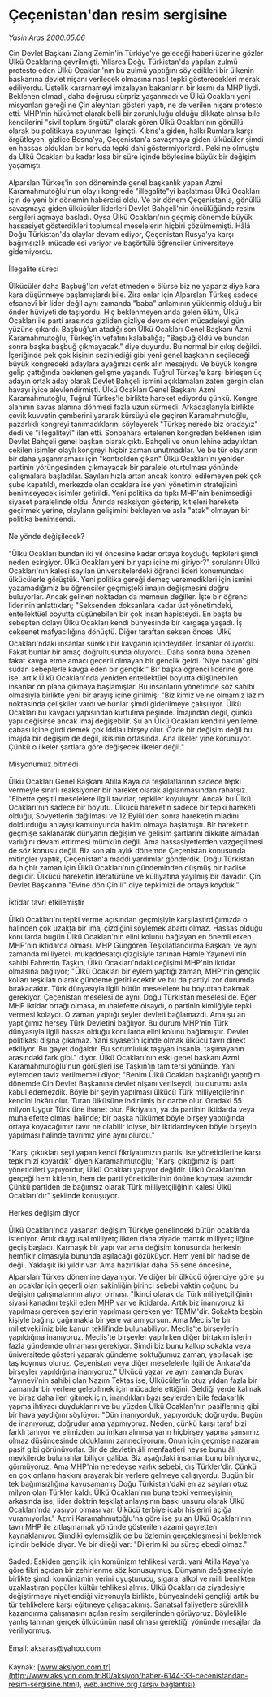 # Çeçenistan'dan resim sergisine

*Yasin Aras 2000.05.06*

<font class="agenda2NewsSpot">
 Cin Devlet Başkanı Ziang Zemin'in Türkiye'ye geleceği haberi üzerine gözler Ülkü Ocaklarına çevrilmişti. Yıllarca Doğu Türkistan'da yapılan zulmü protesto eden Ülkü Ocakları'nın bu zulmü yaptığını söyledikleri bir ülkenin başkanına devlet nişanı verilecek olmasına nasıl tepki gösterecekleri merak ediliyordu.
</font>
<font class="newsDetail">
 Üstelik kararnameyi imzalayan bakanların bir kısmı da MHP'liydi. Beklenen olmadı, daha doğrusu sürpriz yaşanmadı ve Ülkü Ocakları yeni misyonları gereği ne Çin aleyhtarı gösteri yaptı, ne de verilen nişanı protesto etti. MHP'nin hükümet olarak belli bir zorunluluğu olduğu dikkate alınsa bile kendilerini "sivil toplum örgütü" olarak gören Ülkü Ocakları'nın gönüllü olarak bu politikaya soyunması ilginçti. Kıbrıs'a giden, halkı Rumlara karşı örgütleyen, gizlice Bosna'ya, Çeçenistan'a savaşmaya giden ülkücüler şimdi en hassas oldukları bir konuda tepki dahi göstermiyorlardı. Peki ne olmuştu da Ülkü Ocakları bu kadar kısa bir süre içinde böylesine büyük bir değişim yaşamıştı.
 <br/>
 <br/>
 Alparslan Türkeş'in son döneminde genel başkanlık yapan Azmi Karamahmutoğlu'nun olaylı kongrede "illegalite"yi başlatması Ülkü Ocakları için de yeni bir dönemin habercisi oldu. Ve bir dönem Çeçenistan'a, gönüllü savaşmaya giden ülkücüler liderleri Devlet Bahçeli'nin öncülüğünde resim sergileri açmaya başladı. Oysa Ülkü Ocakları'nın geçmiş dönemde büyük hassasiyet gösterdikleri toplumsal meselelerin hiçbiri çözülmemişti. Hâlâ Doğu Türkistan'da olaylar devam ediyor, Çeçenistan Rusya'ya karşı bağımsızlık mücadelesi veriyor ve başörtülü öğrenciler üniversiteye gidemiyordu.
 <br/>
 <br/>
 İllegalite süreci
 <br/>
 <br/>
 Ülkücüler daha Başbuğ'ları vefat etmeden o ölürse biz ne yaparız diye kara kara düşünmeye başlamışlardı bile. Zira onlar için Alparslan Türkeş sadece efsanevî bir lider değil aynı zamanda "baba" anlamının yüklenmiş olduğu bir önder hüviyeti de taşıyordu. Hiç beklenmeyen anda gelen ölüm, Ülkü Ocakları ile parti arasında gizliden gizliye devam eden mücadeleyi gün yüzüne çıkardı. Başbuğ'un atadığı son Ülkü Ocakları Genel Başkanı Azmi Karamahmutoğlu, Türkeş'in vefatını kalabalığa; "Başbuğ öldü ve bundan sonra başka başbuğ çıkmayacak." diye duyurdu. Bu normal bir çıkış değildi. İçeriğinde pek çok kişinin sezinlediği gibi yeni genel başkanın seçileceği büyük kongredeki adaylara ayağınızı denk alın mesajıydı. Ve büyük kongre gelip çattığında beklenen gelişme yaşandı. Tuğrul Türkeş'e karşı birleşen üç adayın ortak aday olarak Devlet Bahçeli ismini açıklamaları zaten gergin olan havayı iyice alevlendirmişti. Ülkü Ocakları Genel Başkanı Azmi Karamahmutoğlu, Tuğrul Türkeş'le birlikte hareket ediyordu çünkü. Kongre alanının savaş alanına dönmesi fazla uzun sürmedi. Arkadaşlarıyla birlikte çevik kuvvetin çemberini yararak kürsüyü ele geçiren Karamahmutoğlu, pazarlıklı kongreyi tanımadıklarını söyleyerek "Türkeş nerede biz oradayız" dedi ve "illegaliteyi" ilan etti. Sonbahara ertelenen kongreden beklenen isim Devlet Bahçeli genel başkan olarak çıktı. Bahçeli ve onun lehine adaylıktan çekilen isimler olaylı kongreyi hiçbir zaman unutmadılar. Ve bu tür olayların bir daha yaşanmaması için "kontrolden çıkan" Ülkü Ocakları'nı yeniden partinin yörüngesinden çıkmayacak bir paralele oturtulması yönünde çalışmalara başladılar. Sayıları hızla artan ancak kontrol edilemeyen pek çok şube kapatıldı, merkezde olan ocaklara ise yeni yönetimin stratejisini benimseyecek isimler getirildi. Yeni politika da tıpkı MHP'nin benimsediği siyaset paralelinde oldu. Ânında reaksiyon gösterip, kitleleri harekete geçirmek yerine, olayların gelişimini bekleyen ve asla "atak" olmayan bir politika benimsendi.
 <br/>
 <br/>
 Ne yönde değişilecek?
 <br/>
 <br/>
 "Ülkü Ocakları bundan iki yıl öncesine kadar ortaya koyduğu tepkileri şimdi neden esirgiyor. Ülkü Ocakları yeni bir yapı içine mi giriyor?" sorularını Ülkü Ocakları'nın kalesi sayılan üniversitelerdeki öğrenci lideri konumundaki ülkücülerle görüştük. Yeni politika gereği demeç veremedikleri için ismini yazamadığımız bu öğrenciler geçmişteki imajın değişmesini doğru buluyorlar. Ancak gelinen noktadan da memnun değiller. İşte bir öğrenci liderinin anlattıkları; "Seksenden doksanlara kadar üst yönetimdeki, entellektüel boyutta düşünebilen bir çok insan hapisteydi. En başta bu sebepten dolayı Ülkü Ocakları kendi bünyesinde bir kargaşa yaşadı. İş çeksenet mafyacılığına dönüştü. Diğer taraftan seksen öncesi Ülkü Ocakları'ndaki insanlar sürekli bir kavganın içindeydiler. İnsanlar ölüyordu. Fakat bunlar bir amaç doğrultusunda oluyordu. Daha sonra buna özenen fakat kavga etme amacı geçerli olmayan bir gençlik geldi. 'Niye baktın' gibi sudan sebeplerle kavga eden bir gençlik." Bir başka öğrenci liderine göre ise, artık Ülkü Ocakları'nda yeniden entellektüel boyutta düşünebilen insanlar ön plana çıkmaya başlamışlar. Bu insanların yönetimde söz sahibi olmasıyla birlikte yeni bir arayış içine girilmiş; "Biz kimiz ve ne olmamız lazım noktasında çelişkiler vardı ve bunlar şimdi giderilmeye çalışılıyor. Ülkü Ocakları bu kavgacı yapısından kurtulma peşinde. İmajından değil, çünkü yapı değişirse ancak imaj değişebilir. Şu an Ülkü Ocakları kendini yenileme çabası içine girdi demek çok iddialı birşey olur. Özde bir değişim değil bu, imajda bir değişim de değil, ikisinin ortasında. Ana ilkeler yine korunuyor. Çünkü o ilkeler şartlara göre değişecek ilkeler değil."
 <br/>
 <br/>
 Misyonumuz bitmedi
 <br/>
 <br/>
 Ülkü Ocakları Genel Başkanı Atilla Kaya da teşkilatlarının sadece tepki vermeyle sınırlı reaksiyoner bir hareket olarak algılanmasından rahatsız. "Elbette çeşitli meselelere ilgili tavırlar, tepkiler koyuluyor. Ancak bu Ülkü Ocakları'nın sadece bir boyutu. Ülkücü hareketin sadece bir tepki hareketi olduğu, Sovyetlerin dağılması ve 12 Eylül'den sonra hareketin miadını doldurduğu anlayışı kamuoyunda hakim olmaya başlamıştı. Bir hareketin geçmişe saklanarak dünyanın değişim ve gelişim şartlarını dikkate almadan varlığını devam ettirmesi mümkün değil. Ama hassasiyetlerden vazgeçilmesi de söz konusu değil. Biz son altı aylık dönemde Çeçenistan konusunda mitingler yaptık, Çeçenistan'a maddi yardımlar gönderdik. Doğu Türkistan da hiçbir zaman için Ülkü Ocakları'nın gündeminden düşmüş bir hadise değildir. Ülkücü hareketin literatürüne ve külliyatına yayılmış bir davadır. Çin Devlet Başkanına "Evine dön Çin'li" diye tepkimizi de ortaya koyduk."
 <br/>
 <br/>
 İktidar tavrı etkilemiştir
 <br/>
 <br/>
 Ülkü Ocakları'nı tepki verme açısından geçmişiyle karşılaştırdığımızda o halinden çok uzakta bir imaj çizdiğini söylemek abartı olmaz. Hassas olduğu konularda bugün Ülkü Ocakları'nın elini kolunu bağlayan en önemli etken MHP'nin iktidarda olması. MHP Güngören Teşkilatlandırma Başkanı ve aynı zamanda milliyetçi, mukaddesatçı çizgisiyle tanınan Hamle Yayınevi'nin sahibi Fahrettin Taşkın, Ülkü Ocakları'ndaki değişimi MHP'nin iktidar olmasına bağlıyor; "Ülkü Ocakları bir eylem yaptığı zaman, MHP'nin gençlik kolları teşkilatı olarak gündeme getirilecektir ve bu da partiyi zor durumda bırakacaktır. Türk dünyasıyla ilgili bütün meselelere bu boyuttan bakmak gerekiyor. Çeçenistan meselesi de aynı, Doğu Türkistan meselesi de. Eğer MHP iktidar ortağı olmasa, muhalefette olsaydı, o partinin kimliğiyle tepki vermesi kolaydı. O zaman yaptığı şeyler devleti bağlamazdı. Ama şu an yaptığımız herşey Türk Devletini bağlıyor. Bu durum MHP'nin Türk dünyasıyla ilgili hassas olduğu konularda elini kolunu bağlamıştır. Devlet politikası dışına çıkamaz. Yani siyasetin içinde olmak ülkücü tavrı direkt etkiliyor. Bu gayet doğaldır. Bu sorumluluk taşıyan insanla, taşımayanın arasındaki fark gibi." diyor.  Ülkü Ocakları'nın eski genel başkanı Azmi Karamahmutoğlu'nun görüşleri ise Taşkın'ın tam tersi yönünde. Yani eylemden taviz verilmemeli diyor; "Benim Ülkü Ocakları başkanlığı yaptığım  dönemde Çin Devlet Başkanına devlet nişanı verilseydi, bu durumu asla kabul edemezdik. Böyle bir şeyin yapılması ülkücü Türk milliyetçilerinin kendini inkârı olur. Turan ülküsüne indirilmiş bir darbe olur. Oradaki 55 milyon Uygur Türk'üne ihanet olur. Fikriyatın, ya da partinin iktidarda veya muhalefette olması halinde; bir başka hükümet böyle birşey yaptığında ortaya koyacağımız tavır ne olabilir idiyse, biz iktidardeyken böyle birşeyin yapılması halinde tavrımız yine aynı olurdu."
 <br/>
 <br/>
 "Karşı çıktıkları şeyi yapan kendi fikriyatımızın partisi ise yöneticilerine karşı tepkimizi koyardık" diyen Karamahmutoğlu; "Karşı çıktığımız işi parti yöneticileri yapıyordur, Ülkü Ocakları yapıyor değildir. Ülkü Ocakları'nın gerçeği hem kitlenin, hem de parti yöneticilerinin önüne koyması lazımdır. Çünkü partiden de bağımsız olarak Türk milliyetçiliğinin kalesi Ülkü Ocakları'dır" şeklinde konuşuyor.
 <br/>
 <br/>
 Herkes değişim diyor
 <br/>
 <br/>
 Ülkü Ocakları'nda yaşanan değişim Türkiye genelindeki bütün ocaklarda isteniyor. Artık duygusal milliyetçilikten daha ziyade mantık milliyetçiliğine geçiş başladı. Karmaşık bir yapı var ama değişim konusunda herkesin hemfikir olmasıyla bununda aşılacağı gözüküyor. Hem yeni bir hadise de değil. Yaklaşık iki yıldır var. Ama hazırlıklar daha 56 sene öncesine, Alparslan Türkeş dönemine dayanıyor. Ve diğer bir ülkücü öğrenciye göre şu an ocaklar için geçerli olan sakinliğin birinci sebebi vaktin çoğunu bu değişim çalışmalarının alıyor olması. "İkinci olarak da Türk milliyetçiliğinin siyasi kanadını teşkil eden MHP var ve iktidarda. Artık biz inanıyoruz ki yapılması gereken şeylerin yapılması gereken yer TBMM'dir. Sokakta beşbin kişiyle bağırıp çağırmakla bir yere varamıyorsun. Ama Meclis'te bir milletvekiliniz bile kanun teklifinde bulunabiliyor. Meclis'te birşeylerin yapıldığına inanıyoruz. Meclis'te birşeyler yapılırken diğer birtakım işlerin fazla gündemde olmaması gerekiyor. Şimdi biz bunu kalkıp sokakta veya üniversitede gösteri yaparak gündeme soktuğumuz zaman, yapılacak işe taş koymuş oluruz. Çeçenistan veya diğer meselelerle ilgili de Ankara'da birşeyler yapıldığına inanıyoruz." Ülkücü yazar ve aynı zamanda Burak Yayınevi'nin sahibi olan Nazım Tektaş ise, Ülkücüler'in otuz yıldan fazla bir zamandır bir yerlere gelebilmek için mücadele ettiğini. Geldiği yerde kalmak ve biraz daha ileri gitmek için, inandıkları bazı şeylerden bile fedakarlık yapma ihtiyacı duyduklarını ve bu yüzden Ülkü Ocakları'nın pasiflermiş gibi bir hava yaydığını söylüyor: "Dün inanıyorduk, yapıyorduk; doğruydu. Bugün de inanıyoruz, doğrudur ama yapmıyoruz. Neden, çünkü karşı taraf bizi farklı tanıyor ve elimizden bu imkan alınırsa yarın hiçbirşey yapma şansımız olmaz düşüncesinde olduklarını zannediyorum. Onun için geçmişe nazaran pasif gibi görünüyorlar. Bir de devletin âli menfaatleri neyse bunu âli mevkilerde bulunanlar biliyor galiba. Biz aşağıdaki insanlar bunu bilmiyoruz, görmüyoruz. Ama MHP'nin neredeyse varlık sebebi, dış Türkler'dir. Çünkü en çok onların hakkını arayarak bir yerlere gelmeye çalışıyordu. Bugün bir tek bağımsızlığına kavuşamamış Doğu Türkistan'daki en az sayıları otuz milyon olan Türkler kaldı. Ülkü Ocakları'nın buna tepki vermeyişinin arkasında ise; lider doktrin teşkilat anlayışının baskı unsuru olarak Ülkü Ocakları'nda yaşıyor olması var. Ülkücü terbiye icabı hislerini açığa vuramıyorlar." Azmi Karamahmutoğlu'na göre ise şu an Ülkü Ocakları'nın tavrı MHP ile zıtlaşmamak yönünde gösterilen azami gayretten kaynaklanıyor. Şimdiki eylemsizlik de bu özlemin gerçekleşmesini beklemek içindir belkide diyor. Ve bir dileği var: "Dilerim ki bu süreç ebedi olmaz."
 <br/>
 <br/>
 Saded: Eskiden gençlik için komünizm tehlikesi vardı: yani Atilla Kaya'ya göre fikri açıdan bir zehirlenme söz konusuymuş. Dünyanın değişmesiyle birlikte şimdi komünizmin yerini uyuşturucu, sigara, alkol ve milli benlikten uzaklaştıran popüler kültür tehlikesi almış. Ülkü Ocakları da ziyadesiyle değiştirmeye niyetlendiği vizyonuyla birlikte, bünyesindeki gençliği artık bu tür tehlikelere karşı eğitmeye çalışacakmış. Sanatsal faliyetlere süreklilik kazandırma çalışmasını açılan resim sergilerinden görüyoruz. Böylelikle yanlış tanınan gerçek ülkücünün nasıl olması gerektiği yönünde mesajlar da veriliyormuş.
 <br/>
 <br/>
 Email: aksaras@yahoo.com
 <br/>
</font>

Kaynak: [www.aksiyon.com.tr](http://www.aksiyon.com.tr:80/aksiyon/haber-6144-33-cecenistandan-resim-sergisine.html), [web.archive.org (arşiv bağlantısı)](http://web.archive.org/web/20101024141429/http://www.aksiyon.com.tr:80/aksiyon/haber-6144-33-cecenistandan-resim-sergisine.html)
